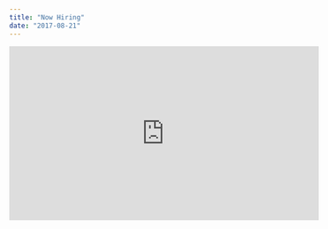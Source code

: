 ```yaml
---
title: "Now Hiring"
date: "2017-08-21"
---
```


<iframe width="560" height="315" src="https://www.youtube.com/embed/-IYf-YWfXbY" frameborder="0" allow="accelerometer; autoplay; encrypted-media; gyroscope; picture-in-picture" allowfullscreen title="Now Hiring"></iframe>